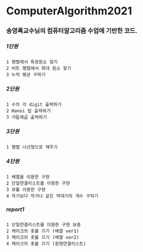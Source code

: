 # ComputerAlgorithm2021

### 송영록교수님의 컴퓨터알고리즘 수업에 기반한 코드.

##### 1단원
```
1 행렬에서 특정원소 찾기 
2 비트 행렬에서 최대 원소 찾기
3 누적 평균 구하기
```
##### 2단원
```
1 수의 각 digit 출력하기 
2 Hanoi 탑 출력하기
3 거듭제곱 출력하기
```
##### 3단원
```
1 행렬 나선형으로 채우기
```
##### 4단원
```
1 배열을 이용한 구현
2 단일연결리스트를 이용한 구현
3 큐를 이용한 구현
4 자기보다 작거나 같은 막대기의 개수 구하기
```

##### report1
```
1 단일연결리스트를 이용한 구현 보충
2 케이크의 촛불 끄기 (배열 ver1)
3 케이크의 촛불 끄기 (배열 ver2)
4 케이크의 촛불 끄기 (원형연결리스트)
```
